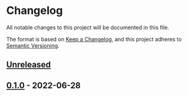 # Changelog

All notable changes to this project will be documented in this file.

The format is based on [Keep a Changelog](https://keepachangelog.com/en/1.0.0/),
and this project adheres to [Semantic Versioning](https://semver.org/spec/v2.0.0.html).



## [Unreleased]

## [0.1.0] - 2022-06-28

[Unreleased]: https://github.com/giantswarm/aws-servicequotas-operator/compare/v0.1.0...HEAD
[0.1.0]: https://github.com/giantswarm/aws-servicequotas-operator/releases/tag/v0.1.0
